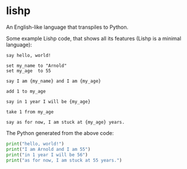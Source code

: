 lishp
=====

An English-like language that transpiles to Python.

Some example Lishp code, that shows all its features (Lishp is a minimal language):

```
say hello, world!

set my_name to "Arnold"
set my_age  to 55

say I am {my_name} and I am {my_age}

add 1 to my_age

say in 1 year I will be {my_age}

take 1 from my_age

say as for now, I am stuck at {my_age} years.
```

The Python generated from the above code:

```python
print("hello, world!")
print("I am Arnold and I am 55")
print("in 1 year I will be 56")
print("as for now, I am stuck at 55 years.")
```

